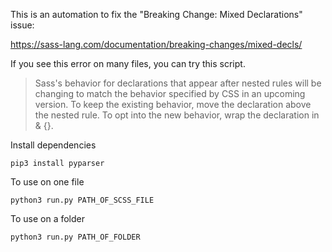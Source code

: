 This is an automation to fix the "Breaking Change: Mixed Declarations" issue:

https://sass-lang.com/documentation/breaking-changes/mixed-decls/

If you see this error on many files, you can try this script.

> Sass's behavior for declarations that appear after nested rules will be changing to match the behavior specified by CSS in an upcoming version. To keep the existing behavior, move the declaration above the nested rule. To opt into the new behavior, wrap the declaration in & {}.

Install dependencies

```
pip3 install pyparser
```

To use on one file
```
python3 run.py PATH_OF_SCSS_FILE
```

To use on a folder
```
python3 run.py PATH_OF_FOLDER
```
